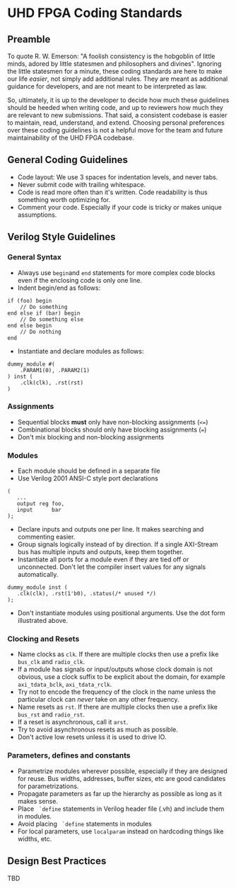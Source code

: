 # UHD FPGA Coding Standards

## Preamble

To quote R. W. Emerson: "A foolish consistency is the hobgoblin of little minds,
adored by little statesmen and philosophers and divines". Ignoring the little
statesmen for a minute, these coding standards are here to make our life
*easier*, not simply add additional rules. They are meant as additional guidance
for developers, and are not meant to be interpreted as law.

So, ultimately, it is up to the developer to decide how much these guidelines
should be heeded when writing code, and up to reviewers how much they are
relevant to new submissions.
That said, a consistent codebase is easier to maintain, read, understand, and
extend. Choosing personal preferences over these coding guidelines is not a
helpful move for the team and future maintainability of the UHD FPGA codebase.

## General Coding Guidelines

* Code layout: We use 3 spaces for indentation levels, and never tabs.
* Never submit code with trailing whitespace.
* Code is read more often than it's written. Code readability is thus something
  worth optimizing for.
* Comment your code. Especially if your code is tricky or makes unique assumptions.

## Verilog Style Guidelines

### General Syntax

* Always use `begin`and `end` statements for more complex code blocks even if the enclosing code is only
one line.
* Indent begin/end as follows:
```
if (foo) begin
    // Do something
end else if (bar) begin
    // Do something else
end else begin
    // Do nothing
end
```
* Instantiate and declare modules as follows:
```
dummy_module #(
    .PARAM1(0), .PARAM2(1)
) inst (
    .clk(clk), .rst(rst)
)
```

### Assignments

* Sequential blocks **must** only have non-blocking assignments (`<=`)
* Combinational blocks should only have blocking assignments (`=`)
* Don't mix blocking and non-blocking assignments

### Modules

* Each module should be defined in a separate file
* Use Verilog 2001 ANSI-C style port declarations
```
(
   ...
   output reg foo,
   input      bar
);
```
* Declare inputs and outputs one per line. It makes searching and commenting easier.
* Group signals logically instead of by direction. If a single AXI-Stream bus has multiple inputs and
outputs, keep them together.
* Instantiate all ports for a module even if they are tied off or unconnected. Don't let the compiler
insert values for any signals automatically.
```
dummy_module inst (
   .clk(clk), .rst(1'b0), .status(/* unused */)
);
```
* Don't instantiate modules using positional arguments. Use the dot form illustrated above.

### Clocking and Resets

* Name clocks as `clk`. If there are multiple clocks then use a prefix like `bus_clk` and `radio_clk`.
* If a module has signals or input/outputs whose clock domain is not obvious, use a clock suffix
to be explicit about the domain, for example `axi_tdata_bclk`, `axi_tdata_rclk`.
* Try not to encode the frequency of the clock in the name unless the particular clock can
*never* take on any other frequency.
* Name resets as `rst`. If there are multiple clocks then use a prefix like `bus_rst` and `radio_rst`.
* If a reset is asynchronous, call it `arst`.
* Try to avoid asynchronous resets as much as possible.
* Don't active low resets unless it is used to drive IO.


### Parameters, defines and constants

* Parametrize modules wherever possible, especially if they are designed for reuse. Bus widths, addresses,
buffer sizes, etc are good candidates for parametrizations.
* Propagate parameters as far up the hierarchy as possible as long as it makes sense.
* Place `` `define`` statements in Verilog header file (.vh) and include them in modules.
* Avoid placing `` `define`` statements in modules
* For local parameters, use `localparam` instead on hardcoding things like widths, etc.

## Design Best Practices

TBD

